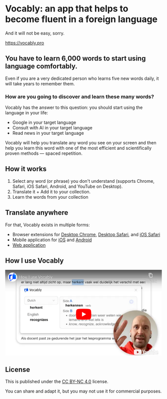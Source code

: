 # Vocably: an app that helps to become fluent in a foreign language

And it will not be easy, sorry.

https://vocably.pro

## You have to learn 6,000 words to start using language comfortably.

Even if you are a very dedicated person who learns five new words daily, it will take years to remember them.

### How are you going to discover and learn these many words?

Vocably has the answer to this question: you should start using the language in your life:

- Google in your target language
- Consult with AI in your target language
- Read news in your target language

Vocably will help you translate any word you see on your screen and then help you learn this word with one of the most efficient and scientifically proven methods — spaced repetition.

## How it works

1. Select any word (or phrase) you don't understand (supports Chrome, Safari, iOS Safari, Android, and YouTube on Desktop).
1. Translate it + Add it to your collection.
1. Learn the words from your collection

## Translate anywhere

For that, Vocably exists in multiple forms:

- Browser extensions for [Desktop Chrome](https://chromewebstore.google.com/detail/vocably/baocigmmhhdemijfjnjdidbkfgpgogmb), [Desktop Safari](https://apps.apple.com/app/vocably-for-safari/id6464076425), and [iOS Safari](https://apps.apple.com/app/vocably-pro-language-cards/id1641258757)
- Mobile application for [iOS](https://apps.apple.com/app/vocably-pro-language-cards/id1641258757) and [Android](https://play.google.com/store/apps/details?id=com.vocablypro)
- [Web application](https://app.vocably.pro)

## How I use Vocably

[![How I use Vocably](assets/how-i-use-vocably.png?raw=true)](https://youtu.be/UwNog9yKCeA)

## License

This is published under the [CC BY-NC 4.0](https://creativecommons.org/licenses/by-nc/4.0/) license.

You can share and adapt it, but you may not use it for commercial purposes.
